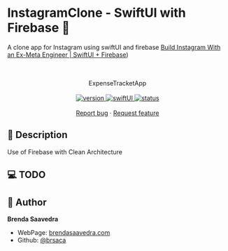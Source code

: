 # InstagramClone - SwiftUI with Firebase 👋

A clone app for Instagram using swiftUI and firebase [Build Instagram With an Ex-Meta Engineer | SwiftUI + Firebase]([https://www.youtube.com/watch?v=7UKUCZuaVlA))
<p align="center">
<a href="#">
<!--<img src="images/.gif" align="center" width=35%> -->
</a> 
<br><br>
     ExpenseTracketApp
    <br><br>
  <a href="#">
    <img alt="version" src="https://img.shields.io/badge/Version-v1.0-red.svg" />
  </a>
  <a href="#">
    <img alt="swiftUI" src="https://img.shields.io/badge/SwiftUI-17-blue.svg" />
  </a>
  <a href="#">
    <img alt="status" src="https://img.shields.io/badge/status-inprogress-yellow.svg" />
  </a>
  <br>
    <br>
    <a href="https://github.com/brsaca/InstagramClone/issues/new">Report bug</a>
    ·
    <a href="https://github.com/brsaca/InstagramClone/issues/new">Request feature</a>
</p>

## 📝 Description
Use of Firebase with Clean Architecture

## 💻 TODO

## 👤 Author

**Brenda Saavedra**

- WebPage: [brendasaavedra.com](http://brendasaavedra.com)
- Github: [@brsaca](https://github.com/brsaca/)

